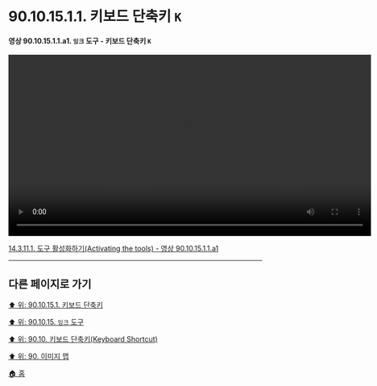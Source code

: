 # 90.10.15.1.1. 키보드 단축키 `K`

<a id="90-10-15-01-01-a1"></a>

#### 영상 90.10.15.1.1.a1. `잉크` 도구 - 키보드 단축키 `K`
<video controls="controls" width="720" src="https://github.com/wonder13662/gimp/assets/15767104/1360ec4b-f5c2-4c88-bdb4-55d6eb3359d4"></video>

[14.3.11.1. 도구 활성화하기(Activating the tools) - 영상 90.10.15.1.1.a1](./14-03-11-01-activating_the_tool.md#90-10-15-01-01-a1)

***

## 다른 페이지로 가기

[⬆️ 위: 90.10.15.1. 키보드 단축키](./90-10-15-01-00-keyboard_shortcut.md)

[⬆️ 위: 90.10.15. `잉크` 도구](./90-10-15-00-ink.md)

[⬆️ 위: 90.10. 키보드 단축키(Keyboard Shortcut)](./90-10-00-keyboard_shortcut.md)

[⬆️ 위: 90. 이미지 맵](./90-00-image-map.md)

[🏠 홈](./00-home.md)